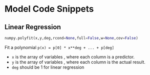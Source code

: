 # Model Code Snippets

## Linear Regression

```python
numpy.polyfit(x,y,deg,rcond=None,full=False,w=None,cov=False)
```

Fit a polynomial `p(x) = p[0] * x**deg + ... + p[deg]`

 * `x` is the array of variables , where each column is a predictor.
 * `y` is the array of variables , where each column is the actual result.
 * `deg` should be 1 for linear regression
